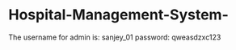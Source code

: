 # Hospital-Management-System-
The username for admin is: sanjey_01
password:                  qweasdzxc123
